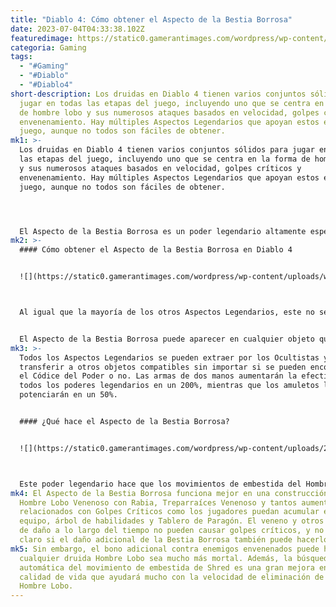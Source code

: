 ```yaml
---
title: "Diablo 4: Cómo obtener el Aspecto de la Bestia Borrosa"
date: 2023-07-04T04:33:38.102Z
featuredimage: https://static0.gamerantimages.com/wordpress/wp-content/uploads/2023/06/d4.jpg?q=50&fit=contain&w=1140&h=&dpr=1.5
categoria: Gaming
tags:
  - "#Gaming"
  - "#Diablo"
  - "#Diablo4"
short-description: Los druidas en Diablo 4 tienen varios conjuntos sólidos para
  jugar en todas las etapas del juego, incluyendo uno que se centra en la forma
  de hombre lobo y sus numerosos ataques basados en velocidad, golpes críticos y
  envenenamiento. Hay múltiples Aspectos Legendarios que apoyan estos estilos de
  juego, aunque no todos son fáciles de obtener.
mk1: >-
  Los druidas en Diablo 4 tienen varios conjuntos sólidos para jugar en todas
  las etapas del juego, incluyendo uno que se centra en la forma de hombre lobo
  y sus numerosos ataques basados en velocidad, golpes críticos y
  envenenamiento. Hay múltiples Aspectos Legendarios que apoyan estos estilos de
  juego, aunque no todos son fáciles de obtener.




  El Aspecto de la Bestia Borrosa es un poder legendario altamente especializado que muchos jugadores de Diablo 4 no verán hasta la mitad de sus viajes de nivelación con los druidas. Afortunadamente, este Aspecto Legendario no es esencial para las otras construcciones poderosas de la clase. Habrá que hacer bastante molienda para obtenerlo, así que prepárate para pisotear a las hordas del infierno nuevamente.
mk2: >-
  #### Cómo obtener el Aspecto de la Bestia Borrosa en Diablo 4


  ![](https://static0.gamerantimages.com/wordpress/wp-content/uploads/wm/2023/06/diablo-4-best-werewolf-druid-build-collage.jpg?q=50&fit=crop&w=1500&dpr=1.5)



  Al igual que la mayoría de los otros Aspectos Legendarios, este no se puede obtener a través del Códice del Poder. En su lugar, los jugadores tendrán que tener suerte con las caídas de objetos legendarios.


  El Aspecto de la Bestia Borrosa puede aparecer en cualquier objeto que acepte Aspectos ofensivos, incluyendo armas de 1 y 2 manos, tótems de mano secundaria, anillos, amuletos y guantes. No importa qué tipo de arma obtengan los jugadores, aunque una de una mano o un tótem podrían ser mejores que hachas y mazas de dos manos, ya que complementan la velocidad de ataque de las habilidades del hombre lobo.
mk3: >-
  Todos los Aspectos Legendarios se pueden extraer por los Ocultistas y
  transferir a otros objetos compatibles sin importar si se pueden encontrar en
  el Códice del Poder o no. Las armas de dos manos aumentarán la efectividad de
  todos los poderes legendarios en un 200%, mientras que los amuletos los
  potenciarán en un 50%.


  #### ¿Qué hace el Aspecto de la Bestia Borrosa?


  ![](https://static0.gamerantimages.com/wordpress/wp-content/uploads/2023/07/diablo-4-druid-blurred-beast-aspect.jpg?q=50&fit=crop&w=1500&dpr=1.5)



  Este poder legendario hace que los movimientos de embestida del Hombre Lobo automáticamente apunten a un enemigo que ha sido envenenado y causen hasta el 100% del daño del efecto de veneno al impactar. Esto no consumirá el veneno del enemigo, lo que significa que los jugadores pueden disfrutar de sus beneficios varias veces siempre y cuando el objetivo sea golpeado por el ataque de embestida de Shred.
mk4: El Aspecto de la Bestia Borrosa funciona mejor en una construcción de
  Hombre Lobo Venenoso con Rabia, Treparraíces Venenoso y tantos aumentos
  relacionados con Golpes Críticos como los jugadores puedan acumular en su
  equipo, árbol de habilidades y Tablero de Paragón. El veneno y otros efectos
  de daño a lo largo del tiempo no pueden causar golpes críticos, y no está
  claro si el daño adicional de la Bestia Borrosa también puede hacerlo.
mk5: Sin embargo, el bono adicional contra enemigos envenenados puede hacer que
  cualquier druida Hombre Lobo sea mucho más mortal. Además, la búsqueda
  automática del movimiento de embestida de Shred es una gran mejora en la
  calidad de vida que ayudará mucho con la velocidad de eliminación de área del
  Hombre Lobo.
---
```

